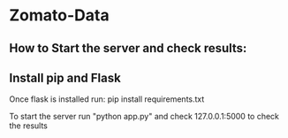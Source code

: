 # Zomato-Data
## How to Start the server and check results:

## Install pip and Flask 
Once flask is installed run: pip install requirements.txt

To start the server run "python app.py" and check 127.0.0.1:5000 to check the results
